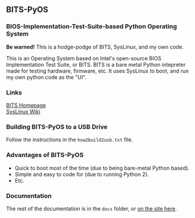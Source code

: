 ## BITS-PyOS
### BIOS-Implementation-Test-Suite-based Python Operating System

**Be warned!** This is a hodge-podge of BITS, SysLinux, and my own code.  

This is an Operating System based on Intel's open-source BIOS Implementation Test Suite, or BITS. BITS is a bare metal Python intepreter made for testing hardware, firmware, etc. It uses SysLinux to boot, and run my own python code as the "UI".

### Links

[BITS Homepage](https://biosbits.org/ "BIOS Implementation Test Suite")  
[SysLinux Wiki](https://www.syslinux.org/wiki/index.php?title=The_Syslinux_Project "Syslinux Wiki")

### Building BITS-PyOS to a USB Drive

Follow the instructions in the `how2build2usb.txt` file.

### Advantages of BITS-PyOS

- Quick to boot most of the time (due to being bare-metal Python based).
- Simple and easy to code for (due to running Python 2).
- Etc.

### Documentation

The rest of the documentation is in the `docs` folder, or [on the site here](https://sykeben.github.io/BITS-PyOS).